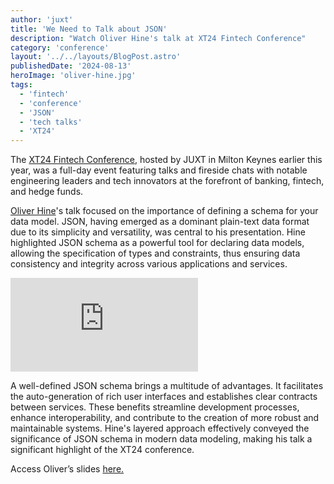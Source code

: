 ```yaml
---
author: 'juxt'
title: 'We Need to Talk about JSON'
description: "Watch Oliver Hine's talk at XT24 Fintech Conference"
category: 'conference'
layout: '../../layouts/BlogPost.astro'
publishedDate: '2024-08-13'
heroImage: 'oliver-hine.jpg'
tags:
  - 'fintech'
  - 'conference'
  - 'JSON'
  - 'tech talks'
  - 'XT24'
---
```


The [XT24 Fintech Conference](https://www.juxt.pro/xt24/), hosted by JUXT in Milton Keynes earlier this year, was a full-day event featuring talks and fireside chats with notable engineering leaders and tech innovators at the forefront of banking, fintech, and hedge funds.

[Oliver Hine](https://github.com/oliyh)'s talk focused on the importance of defining a schema for your data model. JSON, having emerged as a dominant plain-text data format due to its simplicity and versatility, was central to his presentation. Hine highlighted JSON schema as a powerful tool for declaring data models, allowing the specification of types and constraints, thus ensuring data consistency and integrity across various applications and services.

<iframe class='aspect-video w-full' src="https://www.youtube.com/embed/nvc1u7oZiVM?si=OCOjo3g1-0L9YkL_" title="YouTube video player" frameborder="0" allow="accelerometer; autoplay; clipboard-write; encrypted-media; gyroscope; picture-in-picture; web-share" referrerpolicy="strict-origin-when-cross-origin" allowfullscreen></iframe>

A well-defined JSON schema brings a multitude of advantages. It facilitates the auto-generation of rich user interfaces and establishes clear contracts between services. These benefits streamline development processes, enhance interoperability, and contribute to the creation of more robust and maintainable systems. Hine's layered approach effectively conveyed the significance of JSON schema in modern data modeling, making his talk a significant highlight of the XT24 conference.

Access Oliver’s slides <a href="/slides/Francine-Bennett-AI.pdf" target="_blank">here.</a>
